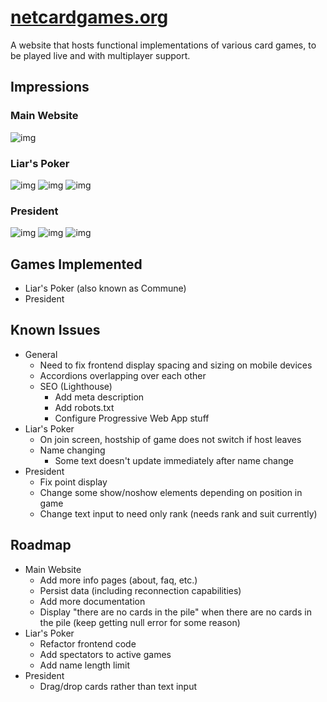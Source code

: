 # [netcardgames.org](https://netcardgames.org/)

A website that hosts functional implementations of various card games, to be played live and with multiplayer support. 

## Impressions

### Main Website
![img](https://i.imgur.com/Cs4CvS7.png)

### Liar's Poker
![img](https://i.imgur.com/03YDIBi.png)
![img](https://i.imgur.com/XQtsf0U.png)
![img](https://i.imgur.com/FlZwOrS.png)

### President
![img](https://i.imgur.com/6raidzn.png)
![img](https://i.imgur.com/XiVpmQf.png)
![img](https://i.imgur.com/Ng78IVj.png)

## Games Implemented
- Liar's Poker (also known as Commune)
- President

## Known Issues
- General
  - Need to fix frontend display spacing and sizing on mobile devices
  - Accordions overlapping over each other
  - SEO (Lighthouse)
    - Add meta description
    - Add robots.txt
    - Configure Progressive Web App stuff
- Liar's Poker
  - On join screen, hostship of game does not switch if host leaves
  - Name changing
    - Some text doesn't update immediately after name change
- President
  - Fix point display 
  - Change some show/noshow elements depending on position in game
  - Change text input to need only rank (needs rank and suit currently) 

## Roadmap
- Main Website
  - Add more info pages (about, faq, etc.) 
  - Persist data (including reconnection capabilities)
  - Add more documentation
  - Display "there are no cards in the pile" when there are no cards in the pile (keep getting null error for some reason)
- Liar's Poker
  - Refactor frontend code
  - Add spectators to active games
  - Add name length limit
- President
  - Drag/drop cards rather than text input






